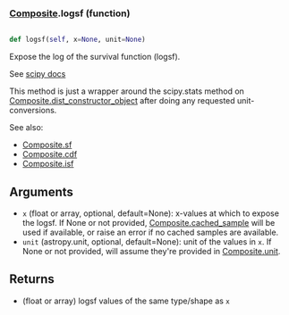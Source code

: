 ### [Composite](Composite.md).logsf (function)


```py

def logsf(self, x=None, unit=None)

```



Expose the log of the survival function (logsf).

See [scipy docs](https://docs.scipy.org/doc/scipy/reference/generated/scipy.stats.rv_continuous.logsf.html)

This method is just a wrapper around the scipy.stats method on
[Composite.dist_constructor_object](Composite.dist_constructor_object.md) after doing any requested unit-conversions.

See also:

* [Composite.sf](Composite.sf.md)
* [Composite.cdf](Composite.cdf.md)
* [Composite.isf](Composite.isf.md)

Arguments
----------
* `x` (float or array, optional, default=None): x-values at which to
    expose the logsf.  If None or not provided, [Composite.cached_sample](Composite.cached_sample.md)
    will be used if available, or raise an error if no cached samples
    are available.
* `unit` (astropy.unit, optional, default=None): unit of the values
    in `x`.  If None or not provided, will assume they're provided in
    [Composite.unit](Composite.unit.md).

Returns
---------
* (float or array) logsf values of the same type/shape as `x`

